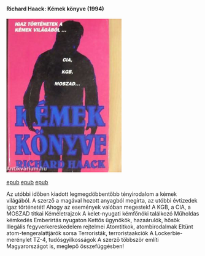 #### <a name="id_377">Richard Haack: Kémek könyve (1994)</a>
<img src="https://github.com/BercziSandor/calibre_lib/raw/main/Haack%2C%20Richard/Kemek%20konyve%20%28377%29/cover.jpg" alt="cover" width="300"/>

[epub](https://github.com/BercziSandor/calibre_lib/raw/main/Haack%2C%20Richard/Kemek%20konyve%20%28377%29/Kemek%20konyve%20-%20Haack%2C%20Richard%20%28Case%20Conflict%29.epub) 
 [epub](https://github.com/BercziSandor/calibre_lib/raw/main/Haack%2C%20Richard/Kemek%20konyve%20%28377%29/Kemek%20konyve%20-%20Haack%2C%20Richard.epub) 
 [epub](https://github.com/BercziSandor/calibre_lib/raw/main/Haack%2C%20Richard/Kemek%20konyve%20%28377%29/Kemek%20konyve%20-%20Richard%20Haack.epub)
<div>
<p>Az utóbbi időben kiadott legmegdöbbentőbb tényirodalom a kémek világából. A szerző a magával hozott anyagból megírta, az utóbbi évtizedek igaz történetét! Ahogy az események valóban megestek! A KGB, a CIA, a MOSZAD titkai Kéméletrajzok A kelet-nyugati kémfőnöki találkozó Műholdas kémkedés Emberirtás nyugaton Kettős ügynökök, hazaárulók, hősök Illegális fegyverkereskedelem rejtelmei Atomtitkok, atombirodalmak Eltünt atom-tengeralattjárók sorsa Terroristák, terroristaakciók A Lockerbie-merénylet TZ-4, tudósgyilkosságok A szerző többször említi Magyarországot is, meglepő összefüggésben!</p></div>

